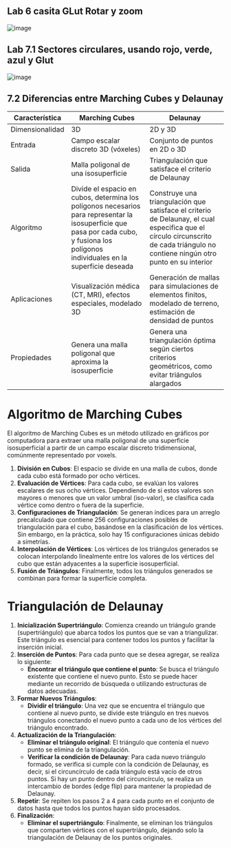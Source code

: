 ## Lab 6 casita GLut  Rotar y zoom

![image](https://github.com/user-attachments/assets/b466ea15-9b38-4b91-a34d-af720be778e7)
## Lab 7.1 Sectores circulares, usando rojo, verde, azul y Glut 
![image](https://github.com/user-attachments/assets/924f0f73-3550-466f-9400-37a12d60e1ae)

## 7.2 Diferencias entre Marching Cubes y Delaunay

|Característica|Marching Cubes|Delaunay|
|--------------|--------------|--------|
|Dimensionalidad|3D|2D y 3D|
|Entrada|Campo escalar discreto 3D (vóxeles)|Conjunto de puntos en 2D o 3D|
|Salida|Malla poligonal de una isosuperficie|Triangulación que satisface el criterio de Delaunay|
|Algoritmo|Divide el espacio en cubos, determina los polígonos necesarios para representar la isosuperficie que pasa por cada cubo, y fusiona los polígonos individuales en la superficie deseada|Construye una triangulación que satisface el criterio de Delaunay, el cual especifica que el círculo circunscrito de cada triángulo no contiene ningún otro punto en su interior|
|Aplicaciones|Visualización médica (CT, MRI), efectos especiales, modelado 3D|Generación de mallas para simulaciones de elementos finitos, modelado de terreno, estimación de densidad de puntos|
|Propiedades|Genera una malla poligonal que aproxima la isosuperficie|Genera una triangulación óptima según ciertos criterios geométricos, como evitar triángulos alargados|

# Algoritmo de Marching Cubes

El algoritmo de Marching Cubes es un método utilizado en gráficos por computadora para extraer una malla poligonal de una superficie isosuperficial a partir de un campo escalar discreto tridimensional, comúnmente representado por voxels.

1. **División en Cubos**: El espacio se divide en una malla de cubos, donde cada cubo está formado por ocho vértices.
2. **Evaluación de Vértices**: Para cada cubo, se evalúan los valores escalares de sus ocho vértices. Dependiendo de si estos valores son mayores o menores que un valor umbral (iso-valor), se clasifica cada vértice como dentro o fuera de la superficie.
3. **Configuraciones de Triangulación**: Se generan índices para un arreglo precalculado que contiene 256 configuraciones posibles de triangulación para el cubo, basándose en la clasificación de los vértices. Sin embargo, en la práctica, solo hay 15 configuraciones únicas debido a simetrías.
4. **Interpolación de Vértices**: Los vértices de los triángulos generados se colocan interpolando linealmente entre los valores de los vértices del cubo que están adyacentes a la superficie isosuperficial.
5. **Fusión de Triángulos**: Finalmente, todos los triángulos generados se combinan para formar la superficie completa.

# Triangulación de Delaunay

1. **Inicialización Supertriángulo**: Comienza creando un triángulo grande (supertriángulo) que abarca todos los puntos que se van a triangulizar. Este triángulo es esencial para contener todos los puntos y facilitar la inserción inicial.
2. **Inserción de Puntos**: Para cada punto que se desea agregar, se realiza lo siguiente:
    - **Encontrar el triángulo que contiene el punto**: Se busca el triángulo existente que contiene el nuevo punto. Esto se puede hacer mediante un recorrido de búsqueda o utilizando estructuras de datos adecuadas.
3. **Formar Nuevos Triángulos**:
    - **Dividir el triángulo**: Una vez que se encuentra el triángulo que contiene al nuevo punto, se divide este triángulo en tres nuevos triángulos conectando el nuevo punto a cada uno de los vértices del triángulo encontrado.
4. **Actualización de la Triangulación**:
    - **Eliminar el triángulo original**: El triángulo que contenía el nuevo punto se elimina de la triangulación.
    - **Verificar la condición de Delaunay**: Para cada nuevo triángulo formado, se verifica si cumple con la condición de Delaunay, es decir, si el circuncírculo de cada triángulo está vacío de otros puntos. Si hay un punto dentro del circuncírculo, se realiza un intercambio de bordes (edge flip) para mantener la propiedad de Delaunay.
5. **Repetir**: Se repiten los pasos 2 a 4 para cada punto en el conjunto de datos hasta que todos los puntos hayan sido procesados.
6. **Finalización**:
    - **Eliminar el supertriángulo**: Finalmente, se eliminan los triángulos que comparten vértices con el supertriángulo, dejando solo la triangulación de Delaunay de los puntos originales.
